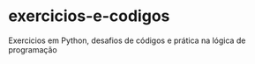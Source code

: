 # exercicios-e-codigos
Exercicios em Python, desafios de códigos e prática na lógica de programação
